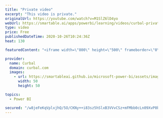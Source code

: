 ```yaml
---
title: "Private video"
excerpt: "This video is private."
originalUrl: https://youtube.com/watch?v=M1SlZ6lD4yo
webUrl: https://smartable.ai/apps/powerbi/learning/videos/curbal-private-video/
type: video
price: Free
publishedDateTime: 2020-10-26T10:24:36Z
heat: 130

featuredContent: "<iframe width=\"800\" height=\"500\" frameborder=\"0\" src=\"https://www.youtube.com/embed/M1SlZ6lD4yo\" allow=\"accelerometer; autoplay; encrypted-media; gyroscope; picture-in-picture\" allowfullscreen></iframe>"

provider:
  name: Curbal
  domain: curbal.com
  images:
    - url: https://smartableai.github.io/microsoft-power-bi/assets/images/organizations/curbal.com-50x50.jpg
      width: 50
      height: 50

topics:
  - Power BI

secured: "/w8jeFeKqVplxjhQ/5O/CKNy++i83sz5hSlxB3VVvCSz+mFMbb0cLn09XvP0bp4C3dmH/1GXRfKIbDZGhYEflE4yG+dsdhCiR3Pv5tRTMs+AyG9UUWoP+muqo1ehINHCgxV6/FDMyQhRt11AYyt/rG7h/EBDsZCMR+M/Qw3e1wdvZOzuzBOMrHSILqPETXZWPeC1J/HPG2W3BvYw42DI9ofdgAnhKz8uobt2c7aUUt9aLgcI+1ZQOd9po5kQExrCDPHPdaIh2k1nEqc+Ue/AlxzhkEobIm2M4amZ4TNN0sizU5zTVm62SUx5RXA4uVulniItqMLLdXIvSWRLaSxvuznlcsotpzDvCcMEsIvxxyM=;hGDGs9G8Q0KVlD9/DNHLMA=="
---
```


